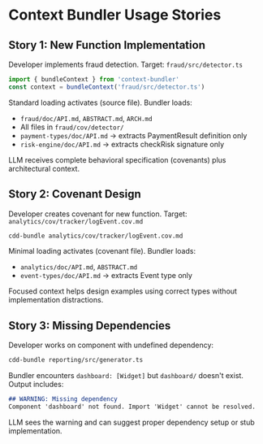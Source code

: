 # Context Bundler Usage Stories

## Story 1: New Function Implementation

Developer implements fraud detection. Target: `fraud/src/detector.ts`

```javascript
import { bundleContext } from 'context-bundler'
const context = bundleContext('fraud/src/detector.ts')
```

Standard loading activates (source file). Bundler loads:
- `fraud/doc/API.md`, `ABSTRACT.md`, `ARCH.md`
- All files in `fraud/cov/detector/`
- `payment-types/doc/API.md` → extracts PaymentResult definition only
- `risk-engine/doc/API.md` → extracts checkRisk signature only

LLM receives complete behavioral specification (covenants) plus architectural context.

## Story 2: Covenant Design

Developer creates covenant for new function. Target: `analytics/cov/tracker/logEvent.cov.md`

```bash
cdd-bundle analytics/cov/tracker/logEvent.cov.md
```

Minimal loading activates (covenant file). Bundler loads:
- `analytics/doc/API.md`, `ABSTRACT.md` 
- `event-types/doc/API.md` → extracts Event type only

Focused context helps design examples using correct types without implementation distractions.

## Story 3: Missing Dependencies

Developer works on component with undefined dependency:

```bash
cdd-bundle reporting/src/generator.ts
```

Bundler encounters `dashboard: [Widget]` but `dashboard/` doesn't exist. Output includes:

```markdown
## WARNING: Missing dependency
Component 'dashboard' not found. Import 'Widget' cannot be resolved.
```

LLM sees the warning and can suggest proper dependency setup or stub implementation.